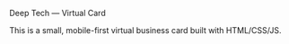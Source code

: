 Deep Tech — Virtual Card

This is a small, mobile-first virtual business card built with HTML/CSS/JS.
